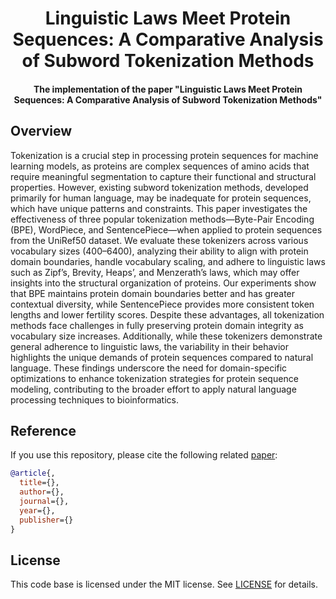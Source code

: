 <h1 align="center"> Linguistic Laws Meet Protein Sequences: A Comparative Analysis of Subword Tokenization Methods </h1>
<h4 align="center"> The implementation of the paper "Linguistic Laws Meet Protein Sequences: A Comparative Analysis of Subword Tokenization Methods" </h4>


## Overview 

Tokenization is a crucial step in processing protein sequences for machine learning models, as proteins are complex sequences of amino acids that require meaningful segmentation to capture their functional and structural properties. However, existing subword tokenization methods, developed primarily for human language, may be inadequate for protein sequences, which have unique patterns and constraints.
This paper investigates the effectiveness of three popular tokenization methods—Byte-Pair Encoding (BPE), WordPiece, and SentencePiece—when applied to protein sequences from the UniRef50 dataset. We evaluate these tokenizers across various vocabulary sizes (400–6400), analyzing their ability to align with protein domain boundaries, handle vocabulary scaling, and adhere to linguistic laws such as Zipf’s, Brevity, Heaps’, and Menzerath’s laws, which may offer insights into the structural organization of proteins.
Our experiments show that BPE maintains protein domain boundaries better and has greater contextual diversity, while SentencePiece provides more consistent token lengths and lower fertility scores. Despite these advantages, all tokenization methods face challenges in fully preserving protein domain integrity as vocabulary size increases. Additionally, while these tokenizers demonstrate general adherence to linguistic laws, the variability in their behavior highlights the unique demands of protein sequences compared to natural language. These findings underscore the need for domain-specific optimizations to enhance tokenization strategies for protein sequence modeling, contributing to the broader effort to apply natural language processing techniques to bioinformatics.

## Reference

If you use this repository, please cite the following related [paper]():
```bibtex
@article{,
  title={},
  author={},
  journal={},
  year={},
  publisher={}
}
```


## License

This code base is licensed under the MIT license. See [LICENSE](license.md) for details.